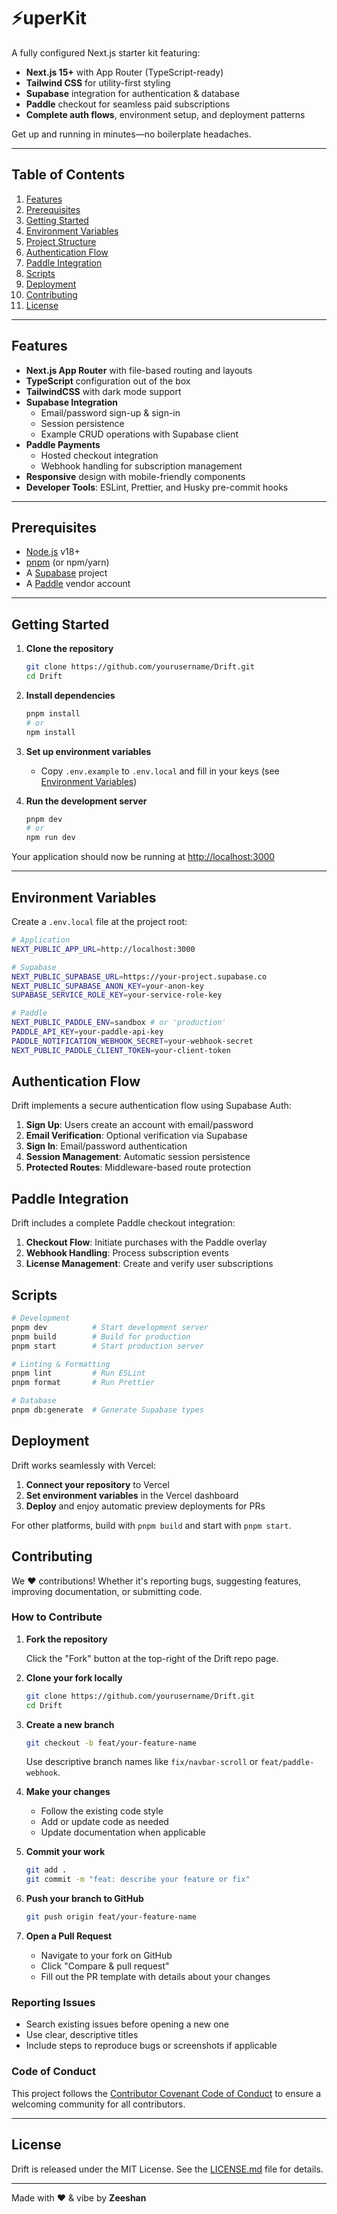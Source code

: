 # ⚡uperKit

A fully configured Next.js starter kit featuring:

- **Next.js 15+** with App Router (TypeScript-ready)
- **Tailwind CSS** for utility-first styling
- **Supabase** integration for authentication & database
- **Paddle** checkout for seamless paid subscriptions
- **Complete auth flows**, environment setup, and deployment patterns

Get up and running in minutes—no boilerplate headaches.

---

## Table of Contents

1. [Features](#features)
2. [Prerequisites](#prerequisites)
3. [Getting Started](#getting-started)
4. [Environment Variables](#environment-variables)
5. [Project Structure](#project-structure)
6. [Authentication Flow](#authentication-flow)
7. [Paddle Integration](#paddle-integration)
8. [Scripts](#scripts)
9. [Deployment](#deployment)
10. [Contributing](#contributing)
11. [License](#license)

---

## Features

- **Next.js App Router** with file-based routing and layouts
- **TypeScript** configuration out of the box
- **TailwindCSS** with dark mode support
- **Supabase Integration**
  - Email/password sign-up & sign-in
  - Session persistence
  - Example CRUD operations with Supabase client
- **Paddle Payments**
  - Hosted checkout integration
  - Webhook handling for subscription management
- **Responsive** design with mobile-friendly components
- **Developer Tools**: ESLint, Prettier, and Husky pre-commit hooks

---

## Prerequisites

- [Node.js](https://nodejs.org/) v18+
- [pnpm](https://pnpm.io/) (or npm/yarn)
- A [Supabase](https://app.supabase.com/) project
- A [Paddle](https://vendors.paddle.com/) vendor account

---

## Getting Started

1. **Clone the repository**

   ```bash
   git clone https://github.com/yourusername/Drift.git
   cd Drift
   ```

2. **Install dependencies**

   ```bash
   pnpm install
   # or
   npm install
   ```

3. **Set up environment variables**

   - Copy `.env.example` to `.env.local` and fill in your keys (see [Environment Variables](#environment-variables))

4. **Run the development server**
   ```bash
   pnpm dev
   # or
   npm run dev
   ```

Your application should now be running at [http://localhost:3000](http://localhost:3000)

---

## Environment Variables

Create a `.env.local` file at the project root:

```bash
# Application
NEXT_PUBLIC_APP_URL=http://localhost:3000

# Supabase
NEXT_PUBLIC_SUPABASE_URL=https://your-project.supabase.co
NEXT_PUBLIC_SUPABASE_ANON_KEY=your-anon-key
SUPABASE_SERVICE_ROLE_KEY=your-service-role-key

# Paddle
NEXT_PUBLIC_PADDLE_ENV=sandbox # or 'production'
PADDLE_API_KEY=your-paddle-api-key
PADDLE_NOTIFICATION_WEBHOOK_SECRET=your-webhook-secret
NEXT_PUBLIC_PADDLE_CLIENT_TOKEN=your-client-token
```

## Authentication Flow

Drift implements a secure authentication flow using Supabase Auth:

1. **Sign Up**: Users create an account with email/password
2. **Email Verification**: Optional verification via Supabase
3. **Sign In**: Email/password authentication
4. **Session Management**: Automatic session persistence
5. **Protected Routes**: Middleware-based route protection

## Paddle Integration

Drift includes a complete Paddle checkout integration:

1. **Checkout Flow**: Initiate purchases with the Paddle overlay
2. **Webhook Handling**: Process subscription events
3. **License Management**: Create and verify user subscriptions

## Scripts

```bash
# Development
pnpm dev          # Start development server
pnpm build        # Build for production
pnpm start        # Start production server

# Linting & Formatting
pnpm lint         # Run ESLint
pnpm format       # Run Prettier

# Database
pnpm db:generate  # Generate Supabase types
```

## Deployment

Drift works seamlessly with Vercel:

1. **Connect your repository** to Vercel
2. **Set environment variables** in the Vercel dashboard
3. **Deploy** and enjoy automatic preview deployments for PRs

For other platforms, build with `pnpm build` and start with `pnpm start`.

## Contributing

We ❤️ contributions! Whether it's reporting bugs, suggesting features, improving documentation, or submitting code.

### How to Contribute

1. **Fork the repository**

   Click the "Fork" button at the top-right of the Drift repo page.

2. **Clone your fork locally**

   ```bash
   git clone https://github.com/yourusername/Drift.git
   cd Drift
   ```

3. **Create a new branch**

   ```bash
   git checkout -b feat/your-feature-name
   ```

   Use descriptive branch names like `fix/navbar-scroll` or `feat/paddle-webhook`.

4. **Make your changes**

   - Follow the existing code style
   - Add or update code as needed
   - Update documentation when applicable

5. **Commit your work**

   ```bash
   git add .
   git commit -m "feat: describe your feature or fix"
   ```

6. **Push your branch to GitHub**

   ```bash
   git push origin feat/your-feature-name
   ```

7. **Open a Pull Request**
   - Navigate to your fork on GitHub
   - Click "Compare & pull request"
   - Fill out the PR template with details about your changes

### Reporting Issues

- Search existing issues before opening a new one
- Use clear, descriptive titles
- Include steps to reproduce bugs or screenshots if applicable

### Code of Conduct

This project follows the [Contributor Covenant Code of Conduct](https://www.contributor-covenant.org/) to ensure a welcoming community for all contributors.

---

## License

Drift is released under the MIT License. See the [LICENSE.md](/LICENSE.md) file for details.

---

Made with ❤️ & vibe by **Zeeshan**
